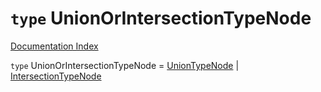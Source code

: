 # `type` UnionOrIntersectionTypeNode

[Documentation Index](../README.md)

`type` UnionOrIntersectionTypeNode = [UnionTypeNode](../private.interface.UnionTypeNode/README.md) | [IntersectionTypeNode](../private.interface.IntersectionTypeNode/README.md)